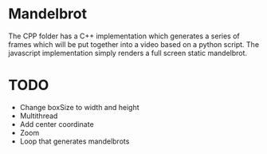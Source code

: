 # Mandelbrot
The CPP folder has a C++ implementation which generates a series of frames which will be put together into a video based on a python script. The javascript implementation simply renders a full screen static mandelbrot.
# TODO
- Change boxSize to width and height
- Multithread
- Add center coordinate
- Zoom
- Loop that generates mandelbrots